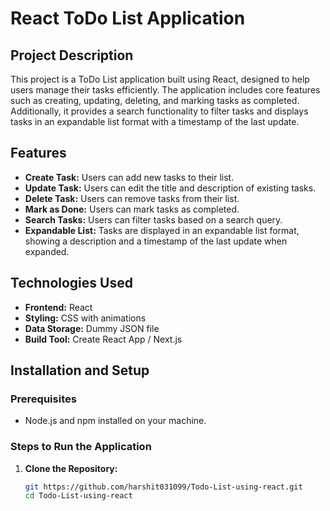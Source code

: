 # React ToDo List Application

## Project Description

This project is a ToDo List application built using React, designed to help users manage their tasks efficiently. The application includes core features such as creating, updating, deleting, and marking tasks as completed. Additionally, it provides a search functionality to filter tasks and displays tasks in an expandable list format with a timestamp of the last update.

## Features

- **Create Task:** Users can add new tasks to their list.
- **Update Task:** Users can edit the title and description of existing tasks.
- **Delete Task:** Users can remove tasks from their list.
- **Mark as Done:** Users can mark tasks as completed.
- **Search Tasks:** Users can filter tasks based on a search query.
- **Expandable List:** Tasks are displayed in an expandable list format, showing a description and a timestamp of the last update when expanded.

## Technologies Used

- **Frontend:** React
- **Styling:** CSS with animations
- **Data Storage:** Dummy JSON file
- **Build Tool:** Create React App / Next.js

## Installation and Setup

### Prerequisites

- Node.js and npm installed on your machine.

### Steps to Run the Application

1. **Clone the Repository:**

   ```bash
   git https://github.com/harshit031099/Todo-List-using-react.git
   cd Todo-List-using-react
